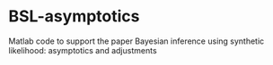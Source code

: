 # BSL-asymptotics
Matlab code to support the paper Bayesian inference using synthetic likelihood: asymptotics and adjustments
